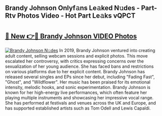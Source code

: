## Brandy Johnson Onlyf𝚊ns Le𝚊ked N𝚞des - Part-Rtv Photos Video - Hot Part Le𝚊ks vQPCT

# <h2><a href="http://ab43985.deff.icu/?id=Brandy+Johnson">🔗 New 👉🔴 Brandy Johnson VIDEO Photos</a></h2>

[![Brandy Johnson N𝚞des](https://i.imgur.com/rIISA9y.gif)](http://ab43985.deff.icu/?id=Brandy+Johnson)
In 2019, Brandy Johnson ventured into creating adult content, selling webcam sessions and explicit photos. This move escalated her controversy, with critics expressing concerns over the sexualization of her young audience. She has faced bans and restrictions on various platforms due to her explicit content. Brandy Johnson has released several singles and EPs since her debut, including "Fading Fast", "Ghost", and "Wildflower". Her music has been praised for its emotional intensity, melodic hooks, and sonic experimentation. Brandy Johnson is known for her high-energy live performances, which often feature her playing multiple instruments and showcasing her impressive vocal range. She has performed at festivals and venues across the UK and Europe, and has supported established artists such as Tom Odell and Lewis Capaldi.
